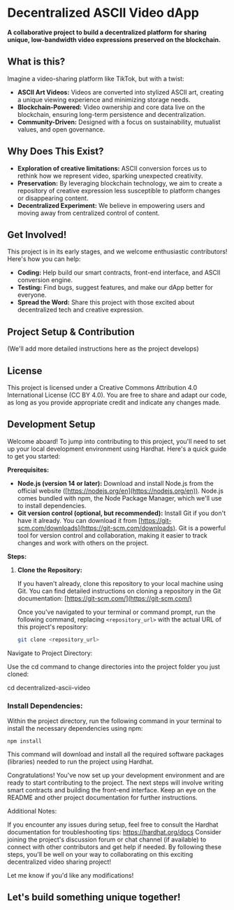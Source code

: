 # Decentralized ASCII Video dApp

**A collaborative project to build a decentralized platform for sharing unique, low-bandwidth video expressions preserved on the blockchain.**

## What is this?

Imagine a video-sharing platform like TikTok, but with a twist:

* **ASCII Art Videos:** Videos are converted into stylized ASCII art, creating a unique viewing experience and minimizing storage needs.
* **Blockchain-Powered:** Video ownership and core data live on the blockchain, ensuring long-term persistence and decentralization. 
* **Community-Driven:** Designed  with a focus on sustainability, mutualist values, and open governance.

## Why Does This Exist?

* **Exploration of creative limitations:**  ASCII conversion forces us to rethink how we represent video, sparking unexpected creativity.
* **Preservation:**  By leveraging blockchain technology, we aim to create a repository of creative expression less susceptible to platform changes or disappearing content.
* **Decentralized Experiment:**  We believe in empowering users and moving away from centralized control of content.

## Get Involved!

This project is in its early stages, and we welcome enthusiastic contributors! Here's how you can help:

* **Coding:** Help build our smart contracts, front-end interface, and ASCII conversion engine.
* **Testing:**  Find bugs, suggest features, and make our dApp better for everyone.
* **Spread the Word:** Share this project with those excited about decentralized tech and creative expression.

## Project Setup & Contribution

(We'll add more detailed instructions here as the project develops)

## License

This project is licensed under a Creative Commons Attribution 4.0 International License (CC BY 4.0). You are free to share and adapt our code, as long as you provide appropriate credit and indicate any changes made.

## Development Setup

Welcome aboard! To jump into contributing to this project, you'll need to set up your local development environment using Hardhat. Here's a quick guide to get you started:

**Prerequisites:**

* **Node.js (version 14 or later):** Download and install Node.js from the official website ([https://nodejs.org/en](https://nodejs.org/en)). Node.js comes bundled with npm, the Node Package Manager, which we'll use to install dependencies.
* **Git version control (optional, but recommended):** Install Git if you don't have it already. You can download it from [https://git-scm.com/downloads](https://git-scm.com/downloads). Git is a powerful tool for version control and collaboration, making it easier to track changes and work with others on the project.

**Steps:**

1. **Clone the Repository:**

   If you haven't already, clone this repository to your local machine using Git. You can find detailed instructions on cloning a repository in the Git documentation: [https://git-scm.com/](https://git-scm.com/)

   Once you've navigated to your terminal or command prompt, run the following command, replacing `<repository_url>` with the actual URL of this project's repository:

   ```bash
   git clone <repository_url>
Navigate to Project Directory:

Use the cd command to change directories into the project folder you just cloned:

cd decentralized-ascii-video

### Install Dependencies:

Within the project directory, run the following command in your terminal to install the necessary dependencies using npm:

    npm install


This command will download and install all the required software packages (libraries) needed to run the project using Hardhat.

Congratulations! You've now set up your development environment and are ready to start contributing to the project. The next steps will involve writing smart contracts and building the front-end interface. Keep an eye on the README and other project documentation for further instructions.

Additional Notes:

If you encounter any issues during setup, feel free to consult the Hardhat documentation for troubleshooting tips: https://hardhat.org/docs
Consider joining the project's discussion forum or chat channel (if available) to connect with other contributors and get help if needed.
By following these steps, you'll be well on your way to collaborating on this exciting decentralized video sharing project!


Let me know if you'd like any modifications!
## Let's build something unique together! 